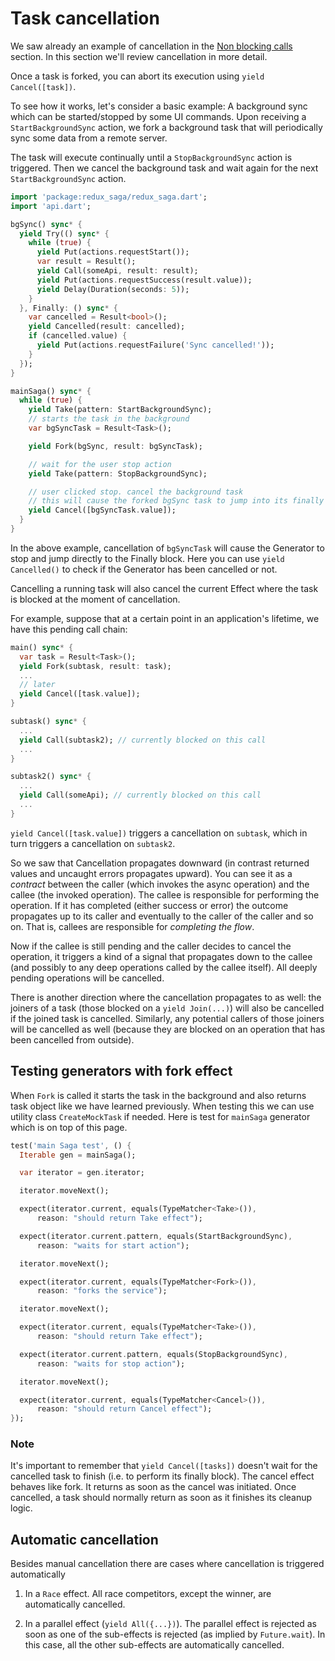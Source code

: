 # Task cancellation

We saw already an example of cancellation in the [Non blocking calls](NonBlockingCalls.md) section. In this section we'll review cancellation in more detail.

Once a task is forked, you can abort its execution using `yield Cancel([task])`.

To see how it works, let's consider a basic example: A background sync which can be started/stopped by some UI commands. Upon receiving a `StartBackgroundSync` action, we fork a background task that will periodically sync some data from a remote server.

The task will execute continually until a `StopBackgroundSync` action is triggered. Then we cancel the background task and wait again for the next `StartBackgroundSync` action.

```dart
import 'package:redux_saga/redux_saga.dart';
import 'api.dart';

bgSync() sync* {
  yield Try(() sync* {
    while (true) {
      yield Put(actions.requestStart());
      var result = Result();
      yield Call(someApi, result: result);
      yield Put(actions.requestSuccess(result.value));
      yield Delay(Duration(seconds: 5));
    }
  }, Finally: () sync* {
    var cancelled = Result<bool>();
    yield Cancelled(result: cancelled);
    if (cancelled.value) {
      yield Put(actions.requestFailure('Sync cancelled!'));
    }
  });
}

mainSaga() sync* {
  while (true) {
    yield Take(pattern: StartBackgroundSync);
    // starts the task in the background
    var bgSyncTask = Result<Task>();

    yield Fork(bgSync, result: bgSyncTask);

    // wait for the user stop action
    yield Take(pattern: StopBackgroundSync);

    // user clicked stop. cancel the background task
    // this will cause the forked bgSync task to jump into its finally block
    yield Cancel([bgSyncTask.value]);
  }
}
```

In the above example, cancellation of `bgSyncTask` will cause the Generator to stop and jump directly to the Finally block. Here you can use `yield Cancelled()` to check if the Generator has been cancelled or not.

Cancelling a running task will also cancel the current Effect where the task is blocked at the moment of cancellation.

For example, suppose that at a certain point in an application's lifetime, we have this pending call chain:

```dart
main() sync* {
  var task = Result<Task>();
  yield Fork(subtask, result: task);
  ...
  // later
  yield Cancel([task.value]);
}

subtask() sync* {
  ...
  yield Call(subtask2); // currently blocked on this call
  ...
}

subtask2() sync* {
  ...
  yield Call(someApi); // currently blocked on this call
  ...
}
```

`yield Cancel([task.value])` triggers a cancellation on `subtask`, which in turn triggers a cancellation on `subtask2`.

So we saw that Cancellation propagates downward (in contrast returned values and uncaught errors propagates upward). You can see it as a *contract* between the caller (which invokes the async operation) and the callee (the invoked operation). The callee is responsible for performing the operation. If it has completed (either success or error) the outcome propagates up to its caller and eventually to the caller of the caller and so on. That is, callees are responsible for *completing the flow*.

Now if the callee is still pending and the caller decides to cancel the operation, it triggers a kind of a signal that propagates down to the callee (and possibly to any deep operations called by the callee itself). All deeply pending operations will be cancelled.

There is another direction where the cancellation propagates to as well: the joiners of a task (those blocked on a `yield Join(...)`) will also be cancelled if the joined task is cancelled. Similarly, any potential callers of those joiners will be cancelled as well (because they are blocked on an operation that has been cancelled from outside).

## Testing generators with fork effect

When `Fork` is called it starts the task in the background and also returns task object like we have learned previously. When testing this we can use utility class `CreateMockTask` if needed. Here is test for `mainSaga` generator which is on top of this page.

```dart
test('main Saga test', () {
  Iterable gen = mainSaga();

  var iterator = gen.iterator;

  iterator.moveNext();

  expect(iterator.current, equals(TypeMatcher<Take>()),
      reason: "should return Take effect");

  expect(iterator.current.pattern, equals(StartBackgroundSync),
      reason: "waits for start action");

  iterator.moveNext();

  expect(iterator.current, equals(TypeMatcher<Fork>()),
      reason: "forks the service");

  iterator.moveNext();

  expect(iterator.current, equals(TypeMatcher<Take>()),
      reason: "should return Take effect");

  expect(iterator.current.pattern, equals(StopBackgroundSync),
      reason: "waits for stop action");

  iterator.moveNext();

  expect(iterator.current, equals(TypeMatcher<Cancel>()),
      reason: "should return Cancel effect");
});
```

### Note

It's important to remember that `yield Cancel([tasks])` doesn't wait for the cancelled task to finish (i.e. to perform its finally block). The cancel effect behaves like fork. It returns as soon as the cancel was initiated. Once cancelled, a task should normally return as soon as it finishes its cleanup logic.

## Automatic cancellation

Besides manual cancellation there are cases where cancellation is triggered automatically

1. In a `Race` effect. All race competitors, except the winner, are automatically cancelled.

2. In a parallel effect (`yield All({...})`). The parallel effect is rejected as soon as one of the sub-effects is rejected (as implied by `Future.wait`). In this case, all the other sub-effects are automatically cancelled.
